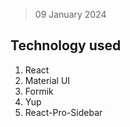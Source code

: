 >09 January 2024



## Technology used
1. React
2. Material UI 
3. Formik
4. Yup
5. React-Pro-Sidebar

